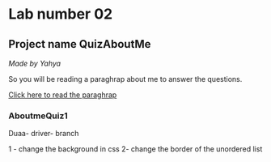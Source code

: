 # Lab number 02
## Project name QuizAboutMe

*Made by Yahya*

So you will be reading a paraghrap about me to answer the questions.


[Click here to read the paraghrap](/HTML/index.html)

###  AboutmeQuiz1

Duaa- driver- branch

1 - change the background in css
2- change the border of the unordered list
